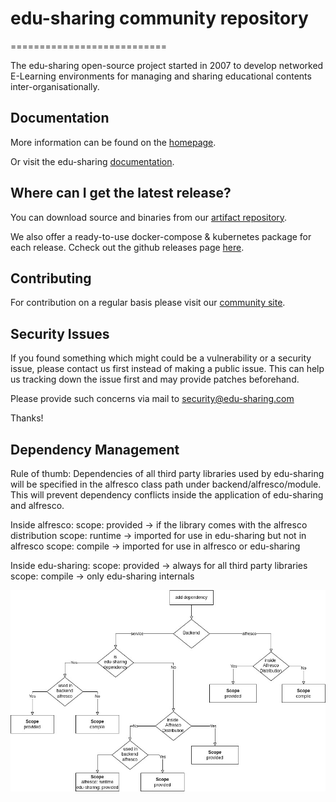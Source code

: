 # edu-sharing community repository
===========================

The edu-sharing open-source project started in 2007 to develop networked E-Learning environments for managing and
sharing educational contents inter-organisationally.

Documentation
-------------
More information can be found on the [homepage](http://www.edu-sharing.com).

Or visit the edu-sharing [documentation](http://docs.edu-sharing.com/confluence/edp).

Where can I get the latest release?
-----------------------------------
You can download source and binaries from
our [artifact repository](https://artifacts.edu-sharing.com).


We also offer a ready-to-use docker-compose & kubernetes package for each release. Ccheck out the github releases page [here](https://github.com/edu-sharing/edu-sharing-projects-community/releases).

Contributing
------------
For contribution on a regular basis please visit our [community site](http://edu-sharing-network.org/?lang=en).

Security Issues
---------------
If you found something which might could be a vulnerability or a security issue, please contact us first instead of
making a public issue. This can help us tracking down the issue first and may provide patches beforehand.

Please provide such concerns via mail to security@edu-sharing.com

Thanks!


Dependency Management
---------------------

Rule of thumb:
Dependencies of all third party libraries used by edu-sharing will be specified in the alfresco class path under backend/alfresco/module.
This will prevent dependency conflicts inside the application of edu-sharing and alfresco.

Inside alfresco:
scope: provided -> if the library comes with the alfresco distribution
scope: runtime  -> imported for use in edu-sharing but not in alfresco
scope: compile  -> imported for use in alfresco or edu-sharing

Inside edu-sharing:
scope: provided -> always for all third party libraries
scope: compile  -> only edu-sharing internals

![Add dependency decision tree](docs/images/MavenDependencyManagement.jpg)
 